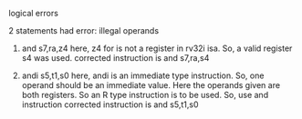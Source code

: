logical errors

2 statements had error: illegal operands

1. and s7,ra,z4
   here, z4 for is not a register in rv32i isa. So, a valid register s4 was used.
   corrected instruction is and s7,ra,s4

2. andi s5,t1,s0
   here, andi is an immediate type instruction. So, one operand should be an immediate value. Here the operands given are both registers. So an R type instruction is to be used. So, use and instruction
   corrected instruction is and s5,t1,s0
